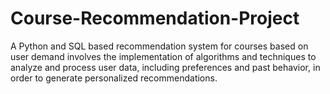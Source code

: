 # Course-Recommendation-Project
A Python and SQL based recommendation system for courses based on user demand involves the implementation of algorithms and techniques to analyze and process user data, including preferences and past behavior, in order to generate personalized recommendations.
